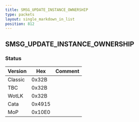 ```yaml
---
title: SMSG_UPDATE_INSTANCE_OWNERSHIP
type: packets
layout: single_markdown_in_list
position: 812
---
```


## SMSG_UPDATE_INSTANCE_OWNERSHIP

### Status

Version    | Hex        | Comment
---------- | ---------- | ---------- 
Classic    | 0x32B      | 
TBC        | 0x32B      | 
WotLK      | 0x32B      | 
Cata       | 0x4915     | 
MoP        | 0x10E0     | 